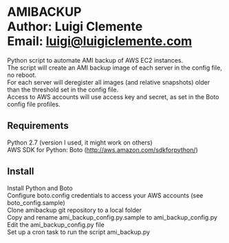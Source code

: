 AMIBACKUP  
Author: Luigi Clemente  
Email: luigi@luigiclemente.com   
=========
Python script to automate AMI backup of AWS EC2 instances.  
The script will create an AMI backup image of each server in the config file, no reboot.  
For each server will deregister all images (and relative snapshots) older than the threshold set in the config file.  
Access to AWS accounts will use access key and secret, as set in the Boto config file profiles.  

Requirements
------

Python 2.7 (version I used, it might work on others)  
AWS SDK for Python: Boto (http://aws.amazon.com/sdkforpython/)  

Install
------
Install Python and Boto  
Configure boto.config credentials to access your AWS accounts (see boto_config.sample)  
Clone amibackup git repository to a local folder  
Copy and rename ami_backup_config.py.sample to ami_backup_config.py  
Edit the ami_backup_config.py file  
Set up a cron task to run the script ami_backup.py  


